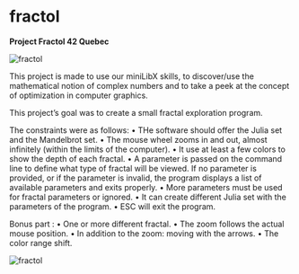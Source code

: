 # fractol
**Project Fractol 42 Quebec**

![fractol](https://i.ibb.co/9tdHN33/Fractol.png)

This project is made to use our miniLibX skills, to discover/use the mathematical notion of complex numbers and to take a peek at the concept of optimization in computer graphics.

This project’s goal was to create a small fractal exploration program.

The constraints were as follows:
• THe software should offer the Julia set and the Mandelbrot set.
• The mouse wheel zooms in and out, almost infinitely (within the limits of the computer).
• It use at least a few colors to show the depth of each fractal.
• A parameter is passed on the command line to define what type of fractal will be viewed. If no parameter is provided, or if the parameter is invalid, the program displays a list of available parameters and exits properly.
• More parameters must be used for fractal parameters or ignored.
• It can create different Julia set with the parameters of the program.
• ESC will exit the program.

Bonus part :
• One or more different fractal.
• The zoom follows the actual mouse position.
• In addition to the zoom: moving with the arrows.
• The color range shift.

![fractol](https://i.ibb.co/L9knvcV/fractal.png)
